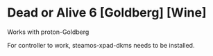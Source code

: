 # Dead or Alive 6 [Goldberg] [Wine]

Works with proton-Goldberg

For controller to work, steamos-xpad-dkms needs to be installed.